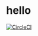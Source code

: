 # hello
[![CircleCI](https://dl.circleci.com/status-badge/img/gh/ndhoang123/hello/tree/main.svg?style=svg)](https://dl.circleci.com/status-badge/redirect/gh/ndhoang123/hello/tree/main)
